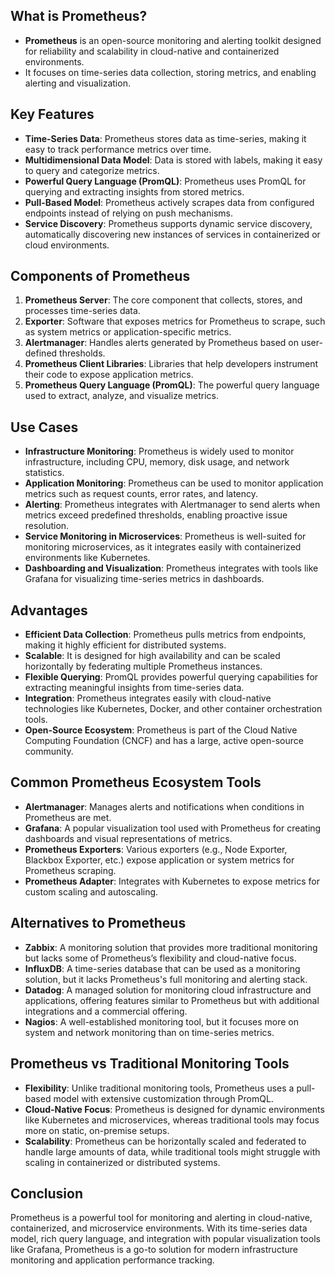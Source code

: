 ## What is Prometheus?
- **Prometheus** is an open-source monitoring and alerting toolkit designed for reliability and scalability in cloud-native and containerized environments.
- It focuses on time-series data collection, storing metrics, and enabling alerting and visualization.
  
## Key Features
- **Time-Series Data**: Prometheus stores data as time-series, making it easy to track performance metrics over time.
- **Multidimensional Data Model**: Data is stored with labels, making it easy to query and categorize metrics.
- **Powerful Query Language (PromQL)**: Prometheus uses PromQL for querying and extracting insights from stored metrics.
- **Pull-Based Model**: Prometheus actively scrapes data from configured endpoints instead of relying on push mechanisms.
- **Service Discovery**: Prometheus supports dynamic service discovery, automatically discovering new instances of services in containerized or cloud environments.

## Components of Prometheus
1. **Prometheus Server**: The core component that collects, stores, and processes time-series data.
2. **Exporter**: Software that exposes metrics for Prometheus to scrape, such as system metrics or application-specific metrics.
3. **Alertmanager**: Handles alerts generated by Prometheus based on user-defined thresholds.
4. **Prometheus Client Libraries**: Libraries that help developers instrument their code to expose application metrics.
5. **Prometheus Query Language (PromQL)**: The powerful query language used to extract, analyze, and visualize metrics.

## Use Cases
- **Infrastructure Monitoring**: Prometheus is widely used to monitor infrastructure, including CPU, memory, disk usage, and network statistics.
- **Application Monitoring**: Prometheus can be used to monitor application metrics such as request counts, error rates, and latency.
- **Alerting**: Prometheus integrates with Alertmanager to send alerts when metrics exceed predefined thresholds, enabling proactive issue resolution.
- **Service Monitoring in Microservices**: Prometheus is well-suited for monitoring microservices, as it integrates easily with containerized environments like Kubernetes.
- **Dashboarding and Visualization**: Prometheus integrates with tools like Grafana for visualizing time-series metrics in dashboards.

## Advantages
- **Efficient Data Collection**: Prometheus pulls metrics from endpoints, making it highly efficient for distributed systems.
- **Scalable**: It is designed for high availability and can be scaled horizontally by federating multiple Prometheus instances.
- **Flexible Querying**: PromQL provides powerful querying capabilities for extracting meaningful insights from time-series data.
- **Integration**: Prometheus integrates easily with cloud-native technologies like Kubernetes, Docker, and other container orchestration tools.
- **Open-Source Ecosystem**: Prometheus is part of the Cloud Native Computing Foundation (CNCF) and has a large, active open-source community.

## Common Prometheus Ecosystem Tools
- **Alertmanager**: Manages alerts and notifications when conditions in Prometheus are met.
- **Grafana**: A popular visualization tool used with Prometheus for creating dashboards and visual representations of metrics.
- **Prometheus Exporters**: Various exporters (e.g., Node Exporter, Blackbox Exporter, etc.) expose application or system metrics for Prometheus scraping.
- **Prometheus Adapter**: Integrates with Kubernetes to expose metrics for custom scaling and autoscaling.

## Alternatives to Prometheus
- **Zabbix**: A monitoring solution that provides more traditional monitoring but lacks some of Prometheus’s flexibility and cloud-native focus.
- **InfluxDB**: A time-series database that can be used as a monitoring solution, but it lacks Prometheus's full monitoring and alerting stack.
- **Datadog**: A managed solution for monitoring cloud infrastructure and applications, offering features similar to Prometheus but with additional integrations and a commercial offering.
- **Nagios**: A well-established monitoring tool, but it focuses more on system and network monitoring than on time-series metrics.

## Prometheus vs Traditional Monitoring Tools
- **Flexibility**: Unlike traditional monitoring tools, Prometheus uses a pull-based model with extensive customization through PromQL.
- **Cloud-Native Focus**: Prometheus is designed for dynamic environments like Kubernetes and microservices, whereas traditional tools may focus more on static, on-premise setups.
- **Scalability**: Prometheus can be horizontally scaled and federated to handle large amounts of data, while traditional tools might struggle with scaling in containerized or distributed systems.

## Conclusion
Prometheus is a powerful tool for monitoring and alerting in cloud-native, containerized, and microservice environments. With its time-series data model, rich query language, and integration with popular visualization tools like Grafana, Prometheus is a go-to solution for modern infrastructure monitoring and application performance tracking.
